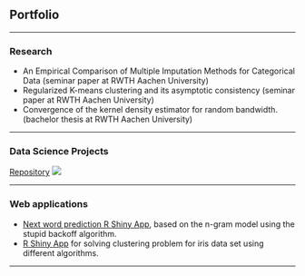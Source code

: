 ## Portfolio

---

### Research

- An Empirical Comparison of Multiple Imputation Methods for Categorical Data (seminar paper at RWTH Aachen University)
- Regularized K-means clustering and its asymptotic consistency (seminar paper at RWTH Aachen University)
- Convergence of the kernel density estimator for random bandwidth. (bachelor thesis at RWTH Aachen University)

---

### Data Science Projects 

[Repository](https://github.com/mykytazharov/Data-Science-Projects)
<img src="images/dummy_thumbnail.jpg?raw=true"/>

---

### Web applications

- [Next word prediction R Shiny App](https://mykytazharov.shinyapps.io/SmartKeyBoardApp/), based on the n-gram model using the stupid backoff algorithm. 
- [R Shiny App](https://mykytazharov.shinyapps.io/KMeansVisualisation/) for solving clustering problem for iris data set using different algorithms.
---


